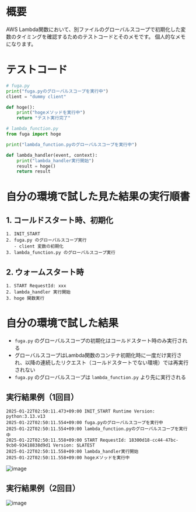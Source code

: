 # 概要
AWS Lambda関数において、別ファイルのグローバルスコープで初期化した変数のタイミングを確認するためのテストコードとそのメモです。
個人的なメモになります。

# テストコード
```python
# fuga.py
print("fuga.pyのグローバルスコープを実行中")
client = "dummy client"

def hoge():
    print("hogeメソッドを実行中")
    return "テスト実行完了"

# lambda_function.py
from fuga import hoge

print("lambda_function.pyのグローバルスコープを実行中")

def lambda_handler(event, context):
    print("lambda_handler実行開始")
    result = hoge()
    return result
```

# 自分の環境で試した見た結果の実行順書

## 1. コールドスタート時、初期化
```
1. INIT_START
2. fuga.py のグローバルスコープ実行
   - client 変数の初期化
3. lambda_function.py のグローバルスコープ実行
```

## 2. ウォームスタート時
```
1. START RequestId: xxx
2. lambda_handler 実行開始
3. hoge 関数実行
```

# 自分の環境で試した結果
- `fuga.py` のグローバルスコープの初期化はコールドスタート時のみ実行される
- グローバルスコープはLambda関数のコンテナ初期化時に一度だけ実行され、以降の連続したリクエスト（コールドスタートでない環境）では再実行されない
- `fuga.py` のグローバルスコープは `lambda_function.py` より先に実行される

## 実行結果例（1回目）
```
2025-01-22T02:50:11.473+09:00 INIT_START Runtime Version: python:3.13.v13
2025-01-22T02:50:11.554+09:00 fuga.pyのグローバルスコープを実行中
2025-01-22T02:50:11.554+09:00 lambda_function.pyのグローバルスコープを実行中
2025-01-22T02:50:11.558+09:00 START RequestId: 18300d18-cc44-47bc-9cb0-93418838d9d1 Version: $LATEST
2025-01-22T02:50:11.558+09:00 lambda_handler実行開始
2025-01-22T02:50:11.558+09:00 hogeメソッドを実行中
```

![image](https://github.com/user-attachments/assets/d9dbd93f-369f-47c7-bbbf-36659b7423c0)

## 実行結果例（2回目）

![image](https://github.com/user-attachments/assets/ca5a3d26-9aa2-49c3-9211-5c5481885140)
